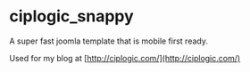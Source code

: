 ciplogic_snappy
===============

A super fast joomla template that is mobile first ready.

Used for my blog at [http://ciplogic.com/](http://ciplogic.com/)

